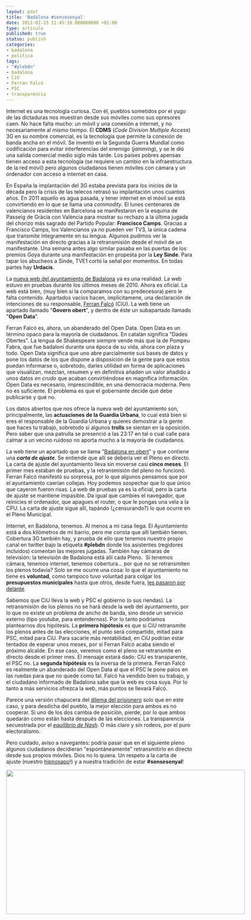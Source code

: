 ```yaml
---
layout: post
title: 'Badalona #sensesenyal'
date: 2011-02-23 11:45:19.000000000 +01:00
type: articulo
published: true
status: publish
categories:
- badalona
- política
tags:
- "#plebdn"
- badalona
- CiU
- Ferran Falcó
- PSC
- transparencia
---
```

<p>Internet es una tecnología curiosa. Con él, pueblos sometidos por el yugo de las dictaduras nos muestran desde sus móviles como sus opresores caen. No hace falta mucho: un móvil y una conexión a internet, y no necesariamente al mismo tiempo. El <span style="font-weight: bold;">CDMS</span> (<em>Code Division Multiple Access</em>) 3G en su nombre comercial, es la tecnología que permite la conexión de banda ancha en el móvil. Se inventó en la Segunda Guerra Mundial como codificación para evitar interferencias del enemigo (<span style="font-style: italic;">jamming</span>), y se le dió una salida comercial medio siglo más tarde. Los países pobres apensas tienen acceso a esta tecnología (se requiere un cambio en la infraestructura de la red móvil) pero algunos ciudadanos tienen móviles con cámara y un ordenador con acceso a internet en casa.</p>
<p>En España la implantación del 3G estaba prevista para los inicios de la década pero la crisis de las telecos retrasó su implantación unos cuantos años. En 2011 aquello es agua pasada, y tener internet en el móvil se está convirtiendo en lo que se llama una <span style="font-style: italic;">commodity</span>. El lunes centenares de valencianos residentes en Barcelona se manifestaron en la esquina de Passeig de Gràcia con València para mostrar su rechazo a la última jugada del chorizo más sagrado del Partido Popular: <span style="font-weight: bold;">Francisco Camps</span>. Gracias a Francisco Camps, los Valencianos ya no pueden ver TV3, la única cadena que transmite íntegramente en su lengua. Algunos pudimos ver la manifestación en directo gracias a la retransmisión desde el móvil de un manifestante. Una semana antes algo similar pasaba en las puertas de los premios Goya durante una manifestación en propesta por la <span style="font-weight: bold;">Ley Sinde</span>. Para tapar los abucheos a Sinde, TVE1 cortó la señal por momentos. En todas partes hay <span style="font-weight: bold;">Urdacis</span>.</p>
<p>La <a href="http://badalona.cat/">nueva web del ayuntamiento de Badalona</a> ya es una realidad. La web estuvo en pruebas durante los últimos meses de 2010. Ahora es oficial. La web está bien, (muy bien si la comparamos con su predecesora) pero le falta contenido. Apartados vacios hacen, implícitamene, una declaración de intenciones de su responsable, <a href="http://www.ferranfalco.cat/">Ferran Falcó</a> (CiU). La web tiene un apartado llamado "<span style="font-weight: bold;">Govern obert</span>", y dentro de éste un subapartado llamado "<span style="font-weight: bold;">Open Data</span>".</p>
<p>Ferran Falcó es, ahora, un abanderado del Open Data. Open Data es un término opaco para la mayoría de ciudadanos. En catalán significa "Dades Obertes". La lengua de Shakespeare siempre vende más que la de Pompeu Fabra, que fue badaloní durante una época de su vida, ahora con plaza y todo. Open Data significa que uno abre parcialmente sus bases de datos y pone los datos de los que dispone a disposición de la gente para que estos puedan informarse o, sobretodo, darles utilidad en forma de aplicaciones que visualizan, mezclan, resumen y en definitiva añaden un valor añadido a unos datos <span style="font-style: italic;">en crudo</span> que acaban convirtiéndose en magnífica información. Open Data es necesario, imprescindible, en una democracia moderna. Pero no es suficiente. El problema es que el gobernante decide qué debe publicarse y qué no.</p>
<p>Los datos abiertos que nos ofrece la nueva web del ayuntamiento son, principalmente, las <span style="font-weight: bold;">actuaciones de la Guardia Urbana</span>, lo cual está bien si eres el responsable de la Guardia Urbana y quieres demostrar a la gente que haces tu trabajo, sobretodo si algunos <span style="font-weight: bold;">trolls</span> se sientan en la oposición. Pero saber que una patrulla se presenció a las 23:17 en tal o cual calle para calmar a un vecino ruidoso no aporta mucho a la mayoría de ciudadanos.</p>
<p>La web tiene un apartado que se llama "<a href="http://badalona.cat/portalWeb/badalona.portal?_nfpb=true&amp;_pageLabel=en_directe#wlp_en_directe">Badalona en obert</a>" y que contiene una <span style="font-style: italic; font-weight: bold;">carta de ajuste</span>. Se entiende que allí se debería ver el Pleno en directo. La carta de ajuste del ayuntamiento lleva sin moverse casi<strong> cinco meses</strong>. El primer mes estaban de pruebas, y la retransmisión del pleno no funcionó. Ferran Falcó manifestó su sorpresa, por lo que algunos pensamos que por el ayuntamiento caerían collejas. Hoy podemos sospechar que lo que único que cayeron fueron risas. La web de pruebas ya es la oficial, pero la carta de ajuste se mantiene impasible. Da igual que cambies el navegador, que reinicies el ordenador, que apagues el router, o que le pongas una vela a la CPU. La carta de ajuste sigue allí, tapándo (¿censurando?) lo que ocurre en el Pleno Municipal.</p>
<p>Internet, en Badalona, tenemos. Al menos a mi casa llega. El Ayuntamiento está a dos kilómetros de mi barrio, pero me consta que allí también tienen. Cobertura 3G también hay, y prueba de ello que tenemos nuestro propio canal en twitter bajo la etiqueta <span style="font-weight: bold;">#plebdn</span> donde los asistentes (regidores incluidos) comentan las mejores jugadas. También hay cámaras de televisión: la televisión de Badalona está allí cada Pleno.  Si tenemos cámara, tenemos internet, tenemos cobertura... por qué no se retransmiten los plenos todavía? Solo se me ocurre una cosa: lo que el ayuntamiento no tiene es <span style="font-weight: bold;">voluntad</span>, como tampoco tuvo voluntad para colgar los <span style="font-weight: bold;">presupuestos municipales</span> hasta que otros, desde fuera, <a href="http://badalonatransparent.org/bloc/pressupostos-badalona-2011/">les pasaron por delante</a>.</p>
<p>Sabemos que CiU lleva la web y PSC el gobierno (o sus riendas). La retransmisión de los plenos no se hará desde la web del ayuntamiento, por lo que no existe un problema de ancho de banda, sino desde un servicio externo (tipo youtube, para entendernos). Por lo tanto podríamos plantearnos dos hipótesis. La <span style="font-weight: bold;">primera hipótesis</span> es que si CiU retransmite los plenos antes de las elecciones, el punto será compartido, mitad para PSC, mitad para CiU. Para sacarle más rentabilidad, en CiU podrían estar tentados de esperar unos meses, por si Ferran Falcó acaba siendo el próximo alcalde. En ese caso, veremos como el pleno se retransmite en directo desde el primer mes. El mensaje estará dado: CiU es transparente, el PSC no. La <span style="font-weight: bold;">segunda hipótesis</span> es la inversa de la primera. Ferran Falcó es realmente un abanderado del Open Data al que el PSC le pone palos en las ruedas para que no quede como tal. Falcó ha vendido bien su trabajo, y el ciudadano informado de Badalona sabe que la web es cosa suya. Por lo tanto a más servicios ofrezca la web, más puntos se llevará Falcó.</p>
<p>Parece una versión chapucera del <a href="http://es.wikipedia.org/wiki/Dilema_del_prisionero">dilema del prisionero</a> solo que en este caso, y para desdicha del pueblo, la mejor elección para ambos es no cooperar. Si uno de los dos cambia de posición, pierde, por lo que ambos quedarán como están hasta después de las elecciones. La transparencia secuestrada por el <a href="http://es.wikipedia.org/wiki/Equilibrio_de_Nash"><span style="font-style: italic;">equilibrio de Nash</span></a>. O más claro y sin rodeos, por el puro electoralismo.</p>
<p>Pero cuidado, aviso a navegantes: podría pasar que en el siguiente pleno algunos ciudadanos decidieran "espontáneamente" retransmitirlo en directo desde sus propios móviles. Dios no lo quiera. Un respeto a la carta de ajuste (nuestro <a href="http://www.youtube.com/watch?v=gazFV8X8bRE">hipnosapo</a>!) y a nuestra tradición de estar <strong>#sensesenyal</strong>!</p>
<div style="text-align: center;"><img style="max-width: 800px;" src="{{ site.baseurl }}/assets/sensesenyal.png" alt="" width="646" height="390" /></div>
